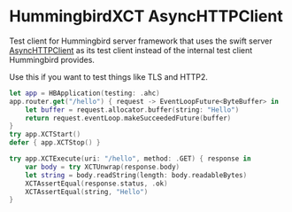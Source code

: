 # HummingbirdXCT AsyncHTTPClient

Test client for Hummingbird server framework that uses the swift server [AsyncHTTPClient](https://github.com/swift-server/async-http-client) as its test client instead of the internal test client Hummingbird provides.

Use this if you want to test things like TLS and HTTP2.

```swift
let app = HBApplication(testing: .ahc)
app.router.get("/hello") { request -> EventLoopFuture<ByteBuffer> in
    let buffer = request.allocator.buffer(string: "Hello")
    return request.eventLoop.makeSucceededFuture(buffer)
}
try app.XCTStart()
defer { app.XCTStop() }

try app.XCTExecute(uri: "/hello", method: .GET) { response in
    var body = try XCTUnwrap(response.body)
    let string = body.readString(length: body.readableBytes)
    XCTAssertEqual(response.status, .ok)
    XCTAssertEqual(string, "Hello")
}
```